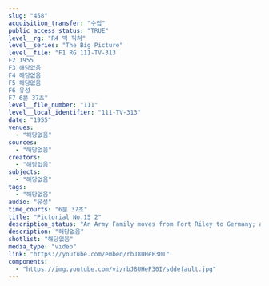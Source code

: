 ```yaml
---
slug: "458"
acquisition_transfer: "수집"
public_access_status: "TRUE"
level__rg: "R4 빅 픽쳐"
level__series: "The Big Picture"
level__file: "F1 RG 111-TV-313
F2 1955
F3 해당없음
F4 해당없음
F5 해당없음
F6 유성
F7 6분 37초"
level__file_number: "111"
level__local_identifier: "111-TV-313"
date: "1955"
venues: 
  - "해당없음"
sources: 
  - "해당없음"
creators: 
  - "해당없음"
subjects: 
  - "해당없음"
tags: 
  - "해당없음"
audio: "유성"
time_courts: "6분 37초"
title: "Pictorial No.15 2"
description_status: "An Army Family moves from Fort Riley to Germany; a pair of eye glasses i made at Rhine Medical Depot in Germany; and from Denver, Colorado, Army mules join a local civic celebration of pioneer days."
description: "해당없음"
shotlist: "해당없음"
media_type: "video"
link: "https://youtube.com/embed/rbJ8UHeF30I"
components: 
  - "https://img.youtube.com/vi/rbJ8UHeF30I/sddefault.jpg"
---
```

